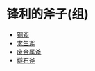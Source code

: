 # 锋利的斧子(组)  
- [铜斧](AxeCopper.md)  
- [求生斧](AxeSurvival.md)  
- [废金属斧](AxeScrap.md)  
- [燧石斧](AxeFlint.md)  
